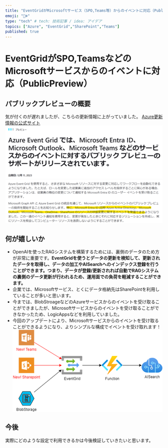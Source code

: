 ```yaml
---
title: "EventGridがMicrosoftサービス（SPO,Teams等）からのイベントに対応（PublicPreview）"
emoji: "🐻‍❄️"
type: "tech" # tech: 技術記事 / idea: アイデア
topics: ["Azure", "EventGrid","SharePoint","Teams"]
published: true
---
```


# EventGridがSPO,TeamsなどのMicrosoftサービスからのイベントに対応（PublicPreview）

## パブリックプレビューの概要
気が付くのが遅れましたが、こちらの更新情報に上がっていました。
[Azure更新情報の公式サイト](https://azure.microsoft.com/ja-jp/updates/event-grid-graph-api-public-preview/)
![Azure更新情報の公式サイト](/images/eventgrid-from-microsoft-service/2023-12-27-23-15-18.png)

## 何が嬉しいか
- OpenAIを使ったRAGシステムを構築するためには、裏側のデータのため方が非常に重要です。**EventGridを使うとデータの更新を検知して、更新されたデータを取得し、データの加工やAISearchへのインデックス登録を行うことができます。つまり、データが登録/更新されれば自動でRAGシステムの裏側のデータ更新が行われるため、運用面での負荷を軽減することができます。**
- 企業では、Microsoftサービス、とくにデータ格納先はSharePointを利用していることが多いと思います。
- 今までは、BlobStroageなどのAzureサービスからのイベントを受け取ることができましたが、Microsoftサービスからのイベントを受け取ることができなかったため、LogicAppsなどを利用していました。
- 今回のアップデートにより、Microsoftサービスからのイベントを受け取ることができるようになり、よりシンプルな構成でイベントを受け取れます！
![](/images/eventgrid-from-microsoft-service/2023-12-27-23-41-31.png)

## 今後

実際にどのような設定で利用できるかは今後検証していきたいと思います。